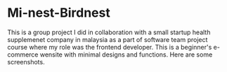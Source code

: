 # Mi-nest-Birdnest
This is a group project I did in collaboration with a small startup health supplemenet company in malaysia as a part of software team project course where my role was the frontend developer.
This is a beginner's e-commerce wensite with minimal designs and functions. Here are some screenshots. 

